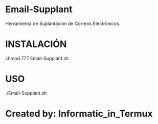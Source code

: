 # Email-Supplant
Herramienta de Suplantación de Correos Electrónicos.
# INSTALACIÓN
chmod 777 Email-Supplant.sh
# USO
./Email-Supplant.sh
# Created by: Informatic_in_Termux
